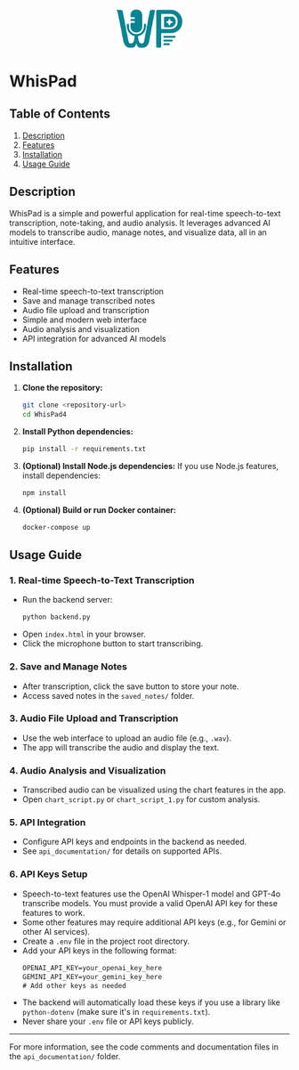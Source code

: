 <p align="center">
  <img src="logos/logo.png" alt="WhisPad Logo" width="120"/>
</p>

# WhisPad

## Table of Contents
1. [Description](#description)
2. [Features](#features)
3. [Installation](#installation)
4. [Usage Guide](#usage-guide)

## Description
WhisPad is a simple and powerful application for real-time speech-to-text transcription, note-taking, and audio analysis. It leverages advanced AI models to transcribe audio, manage notes, and visualize data, all in an intuitive interface.

## Features
- Real-time speech-to-text transcription
- Save and manage transcribed notes
- Audio file upload and transcription
- Simple and modern web interface
- Audio analysis and visualization
- API integration for advanced AI models

## Installation
1. **Clone the repository:**
   ```bash
   git clone <repository-url>
   cd WhisPad4
   ```
2. **Install Python dependencies:**
   ```bash
   pip install -r requirements.txt
   ```
3. **(Optional) Install Node.js dependencies:**
   If you use Node.js features, install dependencies:
   ```bash
   npm install
   ```
4. **(Optional) Build or run Docker container:**
   ```bash
   docker-compose up
   ```

## Usage Guide

### 1. Real-time Speech-to-Text Transcription
- Run the backend server:
  ```bash
  python backend.py
  ```
- Open `index.html` in your browser.
- Click the microphone button to start transcribing.

### 2. Save and Manage Notes
- After transcription, click the save button to store your note.
- Access saved notes in the `saved_notes/` folder.

### 3. Audio File Upload and Transcription
- Use the web interface to upload an audio file (e.g., `.wav`).
- The app will transcribe the audio and display the text.

### 4. Audio Analysis and Visualization
- Transcribed audio can be visualized using the chart features in the app.
- Open `chart_script.py` or `chart_script_1.py` for custom analysis.


### 5. API Integration
- Configure API keys and endpoints in the backend as needed.
- See `api_documentation/` for details on supported APIs.


### 6. API Keys Setup
- Speech-to-text features use the OpenAI Whisper-1 model and GPT-4o transcribe models. You must provide a valid OpenAI API key for these features to work.
- Some other features may require additional API keys (e.g., for Gemini or other AI services).
- Create a `.env` file in the project root directory.
- Add your API keys in the following format:
  ```env
  OPENAI_API_KEY=your_openai_key_here
  GEMINI_API_KEY=your_gemini_key_here
  # Add other keys as needed
  ```
- The backend will automatically load these keys if you use a library like `python-dotenv` (make sure it's in `requirements.txt`).
- Never share your `.env` file or API keys publicly.

---
For more information, see the code comments and documentation files in the `api_documentation/` folder.

